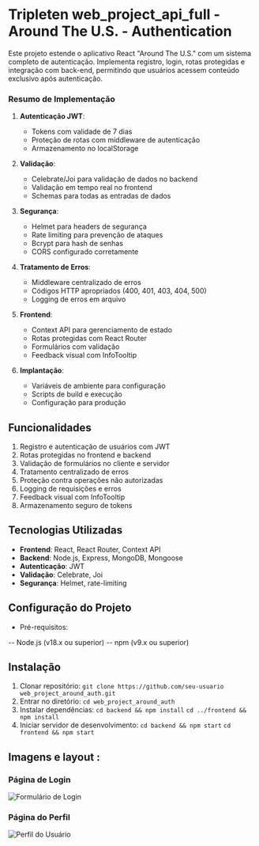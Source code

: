 # Tripleten web_project_api_full - Around The U.S. - Authentication

Este projeto estende o aplicativo React "Around The U.S." com um sistema completo de autenticação. Implementa registro, login, rotas protegidas e integração com back-end, permitindo que usuários acessem conteúdo exclusivo após autenticação.

### Resumo de Implementação

1. **Autenticação JWT**:
   - Tokens com validade de 7 dias
   - Proteção de rotas com middleware de autenticação
   - Armazenamento no localStorage

2. **Validação**:
   - Celebrate/Joi para validação de dados no backend
   - Validação em tempo real no frontend
   - Schemas para todas as entradas de dados

3. **Segurança**:
   - Helmet para headers de segurança
   - Rate limiting para prevenção de ataques
   - Bcrypt para hash de senhas
   - CORS configurado corretamente

4. **Tratamento de Erros**:
   - Middleware centralizado de erros
   - Códigos HTTP apropriados (400, 401, 403, 404, 500)
   - Logging de erros em arquivo

5. **Frontend**:
   - Context API para gerenciamento de estado
   - Rotas protegidas com React Router
   - Formulários com validação
   - Feedback visual com InfoTooltip

6. **Implantação**:
   - Variáveis de ambiente para configuração
   - Scripts de build e execução
   - Configuração para produção

## Funcionalidades

1. Registro e autenticação de usuários com JWT
2. Rotas protegidas no frontend e backend
3. Validação de formulários no cliente e servidor
4. Tratamento centralizado de erros
5. Proteção contra operações não autorizadas
6. Logging de requisições e erros
7. Feedback visual com InfoTooltip
8. Armazenamento seguro de tokens

## Tecnologias Utilizadas

- **Frontend**: React, React Router, Context API
- **Backend**: Node.js, Express, MongoDB, Mongoose
- **Autenticação**: JWT
- **Validação**: Celebrate, Joi
- **Segurança**: Helmet, rate-limiting

## Configuração do Projeto

- Pré-requisitos:

-- Node.js (v18.x ou superior)
-- npm (v9.x ou superior)

## Instalação

1. Clonar repositório:
   ```git clone https://github.com/seu-usuario web_project_around_auth.git```
2. Entrar no diretório:
   ```cd web_project_around_auth```
3. Instalar dependências:
```cd backend && npm install```
```cd ../frontend && npm install ```
4. Iniciar servidor de desenvolvimento:
  ```cd backend && npm start```
  ```cd frontend && npm start```

## Imagens e layout :

### Página de Login
![Formulário de Login](./src/images/login-form.png)

### Página do Perfil
![Perfil do Usuário](./src/images/profile-page.png)